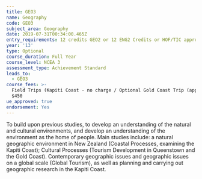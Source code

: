 ```yaml
---
title: GEO3
name: Geography
code: GEO3
subject_area: Geography
date: 2019-07-31T00:34:00.465Z
entry_requirements: 12 credits GEO2 or 12 ENG2 Credits or HOF/TIC approval.
year: '13'
type: Optional
course_duration: Full Year
course_level: NCEA 3
assessment_type: Achievement Standard
leads_to:
  - GEO3
course_fees: >-
  Field Trips (Kapiti Coast - no charge / Optional Gold Coast Trip (approx $2300) or if the Gold Coast Trip does not run, Optional Mt Maunganui Trip -
  $450
ue_approved: true
endorsement: Yes
---
```

To build upon previous studies, to develop an understanding of the natural and cultural environments, and develop an understanding of the environment as the home of people. Main studies include: a natural geographic environment in New Zealand (Coastal Processes, examining the Kapiti Coast); Cultural Processes (Tourism Development in Queenstown and the Gold Coast). Contemporary geographic issues and geographic issues on a global scale (Global Tourism), as well as planning and carrying out geographic research in the Kapiti Coast.
